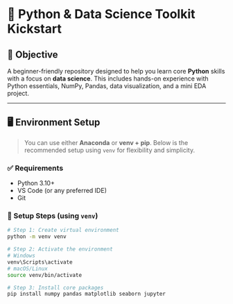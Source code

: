 # 🧰 Python & Data Science Toolkit Kickstart

## 🎯 Objective
A beginner-friendly repository designed to help you learn core **Python** skills with a focus on **data science**. This includes hands-on experience with Python essentials, NumPy, Pandas, data visualization, and a mini EDA project.

---

## 🖥️ Environment Setup

> You can use either **Anaconda** or **venv + pip**. Below is the recommended setup using `venv` for flexibility and simplicity.

### ✅ Requirements
- Python 3.10+
- VS Code (or any preferred IDE)
- Git

### 🔧 Setup Steps (using `venv`)
```bash
# Step 1: Create virtual environment
python -m venv venv

# Step 2: Activate the environment
# Windows
venv\Scripts\activate
# macOS/Linux
source venv/bin/activate

# Step 3: Install core packages
pip install numpy pandas matplotlib seaborn jupyter
